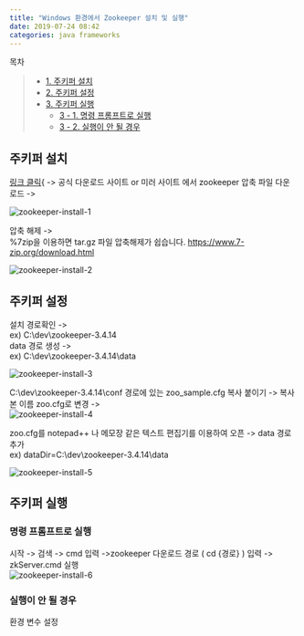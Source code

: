 ```yaml
---
title: "Windows 환경에서 Zookeeper 설치 및 실행"
date: 2019-07-24 08:42
categories: java frameworks
---
```


목차  
>+ [1. 주키퍼 설치](#주키퍼-설치)  
>+ [2. 주키퍼 설정](#주키퍼-설정)  
>+ [3. 주키퍼 실행](#주키퍼-실행)  
>    * [3 - 1. 명령 프롬프트로 실행](#명령-프롬프트로-실행)  
>    * [3 - 2. 실행이 안 될 경우](#실행이-안-될-경우)  

  
  
## 주키퍼 설치

   
[링크 클릭](http://www.apache.org/dyn/closer.cgi/zookeeper/){ -> 공식 다운로드 사이트 or 미러 사이트 에서 zookeeper 압축 파일 다운로드 ->  
   
![zookeeper-install-1](https://user-images.githubusercontent.com/50867723/61754939-5a48fd80-adf0-11e9-8fcb-bb3ac0abd773.png)
   
압축 해제 ->   
%7zip을 이용하면 tar.gz 파일 압축해제가 쉽습니다. https://www.7-zip.org/download.html
   
![zookeeper-install-2](https://user-images.githubusercontent.com/50867723/61755010-a98f2e00-adf0-11e9-9b6a-a2da9cde7ae4.png)
   
## 주키퍼 설정
   
설치 경로확인 ->   
ex) C:\dev\zookeeper-3.4.14   
data 경로 생성 ->   
ex) C:\dev\zookeeper-3.4.14\data
   
![zookeeper-install-3](https://user-images.githubusercontent.com/50867723/61755589-4d79d900-adf3-11e9-9dc0-03876953b009.png)
   
C:\dev\zookeeper-3.4.14\conf 경로에 있는 zoo_sample.cfg 복사 붙이기 -> 복사본 이름 zoo.cfg로 변경 ->   
![zookeeper-install-4](https://user-images.githubusercontent.com/50867723/61755614-65515d00-adf3-11e9-9b51-cb20dd9e239d.png)
   
zoo.cfg를 notepad++ 나 메모장 같은 텍스트 편집기를 이용하여 오픈 -> data 경로 추가  
ex) dataDir=C:\dev\zookeeper-3.4.14\data
   
![zookeeper-install-5](https://user-images.githubusercontent.com/50867723/61755624-726e4c00-adf3-11e9-9e52-aeab18b4dee5.png)
   
## 주키퍼 실행
   
### 명령 프롬프트로 실행
   
시작 -> 검색 -> cmd 입력 ->zookeeper 다운로드 경로 ( cd {경로} ) 입력 -> zkServer.cmd 실행  
![zookeeper-install-6](https://user-images.githubusercontent.com/50867723/61755652-83b75880-adf3-11e9-934d-8836ed760e01.png)
   
### 실행이 안 될 경우

환경 변수 설정 

